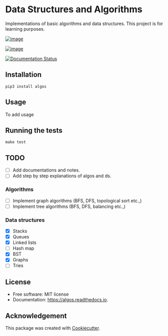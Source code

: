 # Data Structures and Algorithms

Implementations of basic algorithms and data structures. This project is for learning purposes.

[![image](https://img.shields.io/pypi/v/algos.svg)](https://pypi.python.org/pypi/algos)

[![image](https://img.shields.io/travis/naren-m/algos.svg)](https://travis-ci.org/naren-m/algos)

[![Documentation Status](https://readthedocs.org/projects/algos/badge/?version=latest)](https://algos.readthedocs.io/en/latest/?badge=latest)

## Installation

```shell
pip3 install algos
```

## Usage

To add usage

## Running the tests

```shell
make test
```

## TODO

- [ ] Add documentations and notes.
- [ ] Add step by step explanations of algos and ds.

### Algorithms

- [ ] Implement graph algorithms (BFS, DFS, topological sort etc.,)
- [ ] Implement tree algorithms (BFS, DFS, balancing etc.,)

### Data structures

- [x] Stacks
- [x] Queues
- [x] Linked lists
- [ ] Hash map
- [x] BST
- [x] Graphs
- [ ] Tries

## License

- Free software: MIT license
- Documentation: <https://algos.readthedocs.io>.

## Acknowledgement

This package was created with [Cookiecutter](https://github.com/audreyr/cookiecutter).